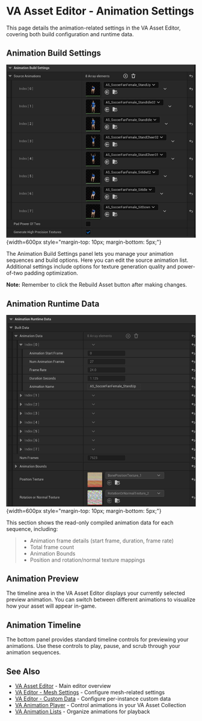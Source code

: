 # VA Asset Editor - Animation Settings

This page details the animation-related settings in the VA Asset Editor, covering both build configuration and runtime data.

## Animation Build Settings
![Animation Build Settings](assets/vacollect_anim_build.jpg){width=600px style="margin-top: 10px; margin-bottom: 5px;"}

The Animation Build Settings panel lets you manage your animation sequences and build options. Here you can edit the source animation list. Additional settings include options for texture generation quality and power-of-two padding optimization.

**Note:** Remember to click the Rebuild Asset button after making changes.

## Animation Runtime Data
![Animation Runtime Data](assets/vacollect_anim_runtime.jpg){width=600px style="margin-top: 10px; margin-bottom: 5px;"}

This section shows the read-only compiled animation data for each sequence, including:

> - Animation frame details (start frame, duration, frame rate)
> - Total frame count
> - Animation Bounds
> - Position and rotation/normal texture mappings

## Animation Preview

The timeline area in the VA Asset Editor displays your currently selected preview animation. You can switch between different animations to visualize how your asset will appear in-game.

## Animation Timeline

The bottom panel provides standard timeline controls for previewing your animations. Use these controls to play, pause, and scrub through your animation sequences.

## See Also

- [VA Asset Editor](va-asset-editor.md) - Main editor overview
- [VA Editor - Mesh Settings](va-asset-editor-mesh.md) - Configure mesh-related settings
- [VA Editor - Custom Data](va-asset-editor-custom-data.md) - Configure per-instance custom data
- [VA Animation Player](va-animation-player.md) - Control animations in your VA Asset Collection
- [VA Animation Lists](vertex-anim-lists.md) - Organize animations for playback

